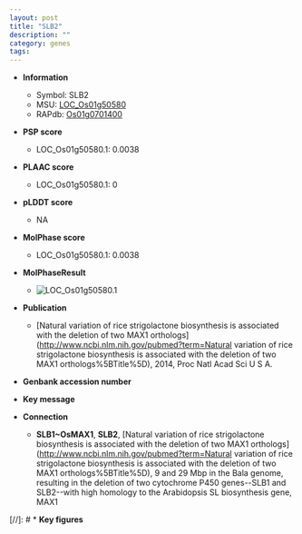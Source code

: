 ```yaml
---
layout: post
title: "SLB2"
description: ""
category: genes
tags: 
---
```


* **Information**  
    + Symbol: SLB2  
    + MSU: [LOC_Os01g50580](http://rice.plantbiology.msu.edu/cgi-bin/ORF_infopage.cgi?orf=LOC_Os01g50580)  
    + RAPdb: [Os01g0701400](http://rapdb.dna.affrc.go.jp/viewer/gbrowse_details/irgsp1?name=Os01g0701400)  

* **PSP score**  
    + LOC_Os01g50580.1: 0.0038 

* **PLAAC score**  
    + LOC_Os01g50580.1: 0 

* **pLDDT score**
    + NA


* **MolPhase score**
    + LOC_Os01g50580.1: 0.0038

* **MolPhaseResult**
    + ![LOC_Os01g50580.1](https://ricepsp.github.io/pictures/LOC_Os01g/LOC_Os01g50580.1.png)

* **Publication**  
    + [Natural variation of rice strigolactone biosynthesis is associated with the deletion of two MAX1 orthologs](http://www.ncbi.nlm.nih.gov/pubmed?term=Natural variation of rice strigolactone biosynthesis is associated with the deletion of two MAX1 orthologs%5BTitle%5D), 2014, Proc Natl Acad Sci U S A.

* **Genbank accession number**  

* **Key message**  

* **Connection**  
    + __SLB1~OsMAX1__, __SLB2__, [Natural variation of rice strigolactone biosynthesis is associated with the deletion of two MAX1 orthologs](http://www.ncbi.nlm.nih.gov/pubmed?term=Natural variation of rice strigolactone biosynthesis is associated with the deletion of two MAX1 orthologs%5BTitle%5D), 9 and 29 Mbp in the Bala genome, resulting in the deletion of two cytochrome P450 genes--SLB1 and SLB2--with high homology to the Arabidopsis SL biosynthesis gene, MAX1

[//]: # * **Key figures**  


